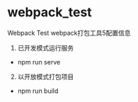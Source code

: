 # webpack_test
Webpack Test
webpack打包工具5配置信息
1. 已开发模式运行服务
*  npm run serve
2. 以开放模式打包项目
* npm run build

